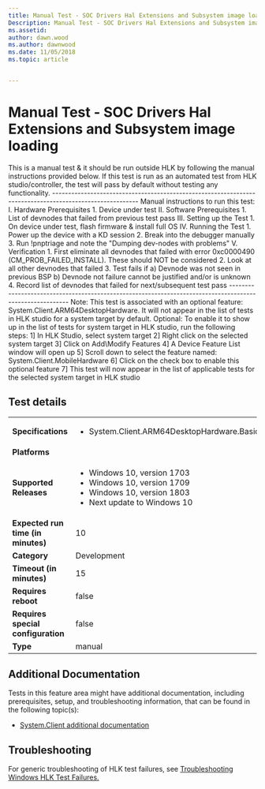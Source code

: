 ```yaml
---
title: Manual Test - SOC Drivers Hal Extensions and Subsystem image loading
Description: Manual Test - SOC Drivers Hal Extensions and Subsystem image loading
ms.assetid: 
author: dawn.wood
ms.author: dawnwood
ms.date: 11/05/2018
ms.topic: article


---
```


# Manual Test - SOC Drivers Hal Extensions and Subsystem image loading

This is a manual test & it should be run outside HLK by following the manual instructions provided below.
                                            If this test is run as an automated test from HLK studio/controller, the test will pass by default without testing any functionality.
                                            ---------------------------------------------------------------------------------------------------------
                                            Manual instructions to run this test:
                                            I.	Hardware Prerequisites
                                                1.	Device under test
                                            II.	Software Prerequisites
                                                1.	List of devnodes that failed from previous test pass
                                            III.	Setting up the Test
                                                1.	On device under test, flash firmware & install full OS
                                            IV.	Running the Test
                                                1.	Power up the device with a KD session
                                                2.	Break into the debugger manually
                                                3.	Run !pnptriage and note the "Dumping dev-nodes with problems"
                                            V.	Verification
                                                1.	First eliminate all devnodes that failed with error 0xc0000490 (CM_PROB_FAILED_INSTALL). These should NOT be considered
                                                2.	Look at all other devnodes that failed
                                                3.	Test fails if 
                                                    a)	Devnode was not seen in previous BSP 
                                                    b)	Devnode not failure cannot be justified and/or is unknown
                                                4.	Record list of devnodes that failed for next/subsequent test pass
                                            ---------------------------------------------------------------------------------------------------------
                                            Note: This test is associated with an optional feature: System.Client.ARM64DesktopHardware. It will not appear in the list of tests in HLK studio for a system target by default.
                                            Optional: To enable it to show up in the list of tests for system target in HLK studio, run the following steps:
                                            1] In HLK Studio, select system target
                                            2] Right click on the selected system target
                                            3] Click on Add\Modify Features
                                            4] A Device Feature List window will open up
                                            5] Scroll down to select the feature named: System.Client.MobileHardware 
                                            6] Click on the check box to enable this optional feature
                                            7] This test will now appear in the list of applicable tests for the selected system target in HLK studio
                                            

## Test details
|||
|---|---|
| **Specifications**  | <ul><li>System.Client.ARM64DesktopHardware.BasicFunctionality</li></ul> |  
| **Platforms**   | <ul></ul> |
| **Supported Releases** | <ul><li>Windows 10, version 1703</li><li>Windows 10, version 1709</li><li>Windows 10, version 1803</li><li>Next update to Windows 10</li></ul> |
|**Expected run time (in minutes)**| 10 |
|**Category**| Development |
|**Timeout (in minutes)**| 15 |
|**Requires reboot**| false |
|**Requires special configuration**| false |
|**Type**| manual |




## Additional Documentation
Tests in this feature area might have additional documentation, including prerequisites, setup, and troubleshooting information, that can be found in the following topic(s): <ul><li>[System.Client additional documentation](https:\//docs.microsoft.com/en-us/windows-hardware/test/hlk/testref/system-client-additional-documentation.md)</li></ul>

## Troubleshooting
For generic troubleshooting of HLK test failures, see [Troubleshooting Windows HLK Test Failures.](https://docs.microsoft.com/en-us/windows-hardware/HLK/troubleshooting.html)